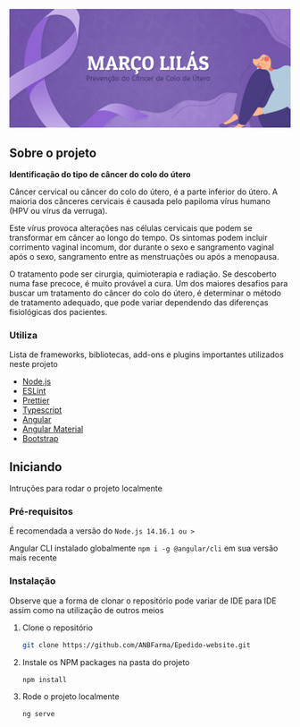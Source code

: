 <p align="center">
  <a>
    <img src="imagem/2.png" alt="Logo">
  </a>

## Sobre o projeto

**Identificação do tipo de câncer do colo do útero**

Câncer cervical ou câncer do colo do útero, é a parte inferior do útero. A maioria dos cânceres cervicais é causada pelo papiloma vírus humano (HPV ou vírus da verruga).

Este vírus provoca alterações nas células cervicais que podem se transformar em câncer ao longo do tempo. Os sintomas podem incluir corrimento vaginal incomum, dor durante o sexo e sangramento vaginal após o sexo, sangramento entre as menstruações ou após a menopausa.

O tratamento pode ser cirurgia, quimioterapia e radiação. Se descoberto numa fase precoce, é muito provável a cura. Um dos maiores desafios para buscar um  tratamento do câncer do colo do útero, é determinar o método de tratamento adequado, que pode variar dependendo das diferenças fisiológicas dos pacientes.

### Utiliza

Lista de frameworks, bibliotecas, add-ons e plugins importantes utilizados neste projeto

-   [Node.js](https://nodejs.org/)
-   [ESLint](https://eslint.org/)
-   [Prettier](https://prettier.io/)
-   [Typescript](https://www.typescriptlang.org/)
-   [Angular](https://angular.io/)
-   [Angular Material](https://material.angular.io/)
-   [Bootstrap](https://getbootstrap.com/)

## Iniciando

Intruções para rodar o projeto localmente

### Pré-requisitos

É recomendada a versão do `Node.js 14.16.1 ou >`

Angular CLI instalado globalmente `npm i -g @angular/cli` em sua versão mais recente 

### Instalação

Observe que a forma de clonar o repositório pode variar de IDE para IDE assim como na utilização de outros meios

1. Clone o repositório
    ```sh
    git clone https://github.com/ANBFarma/Epedido-website.git
    ```
2. Instale os NPM packages na pasta do projeto
    ```sh
    npm install
    ```
3. Rode o projeto localmente
    ```
    ng serve
    ```

